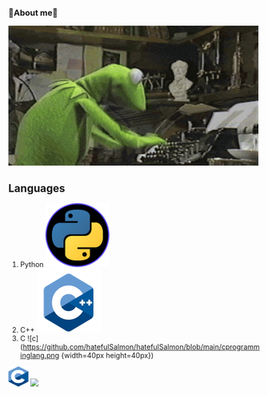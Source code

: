 ### :frog:About me:frog:
![coding time](https://github.com/hatefulSalmon/hatefulSalmon/blob/main/coding_time.gif?raw=true)

## Languages
1. Python ![python](https://github.com/hatefulSalmon/hatefulSalmon/blob/main/python81.PNG?raw=true)
2. C++ ![c++](https://github.com/hatefulSalmon/hatefulSalmon/blob/main/cplusplus.PNG?raw=true)
3. C ![c](https://github.com/hatefulSalmon/hatefulSalmon/blob/main/cprogramminglang.png {width=40px height=40px})

<img src="https://github.com/hatefulSalmon/hatefulSalmon/blob/main/cprogramminglang.png" width="40" height="40">

<img src="https://www.codewars.com/users/hatefulSalmon/badges/large"/>
